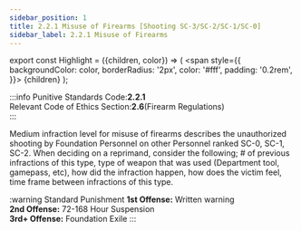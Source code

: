 ```yaml
---
sidebar_position: 1
title: 2.2.1 Misuse of Firearms [Shooting SC-3/SC-2/SC-1/SC-0]
sidebar_label: 2.2.1 Misuse of Firearms
---
```


export const Highlight = ({children, color}) => (
<span
style={{
      backgroundColor: color,
      borderRadius: '2px',
      color: '#fff',
      padding: '0.2rem',
    }}>
{children}
</span>
);

:::info
Punitive Standards Code:<Highlight color="#E46C07">**2.2.1**</Highlight> <br />
Relevant Code of Ethics Section:<Highlight color="#18A304">**2.6**</Highlight>(Firearm Regulations) <br />
:::

Medium infraction level for misuse of firearms describes the unauthorized shooting by Foundation Personnel on other Personnel ranked SC-0, SC-1, SC-2. When deciding on a reprimand, consider the following; # of previous infractions of this type, type of weapon that was used (Department tool, gamepass, etc), how did the infraction happen, how does the victim feel, time frame between infractions of this type.

:warning Standard Punishment
**1st Offense:** Written warning <br />
**2nd Offense:** 72-168 Hour Suspension <br />
**3rd+ Offense:** Foundation Exile
:::